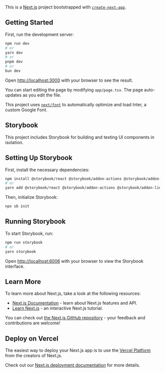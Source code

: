 This is a [Next.js](https://nextjs.org/) project bootstrapped with [`create-next-app`](https://github.com/vercel/next.js/tree/canary/packages/create-next-app).

## Getting Started

First, run the development server:

```bash
npm run dev
# or
yarn dev
# or
pnpm dev
# or
bun dev
```

Open [http://localhost:3000](http://localhost:3000) with your browser to see the result.

You can start editing the page by modifying `app/page.tsx`. The page auto-updates as you edit the file.

This project uses [`next/font`](https://nextjs.org/docs/basic-features/font-optimization) to automatically optimize and load Inter, a custom Google Font.

<!--  -->
## Storybook

This project includes Storybook for building and testing UI components in isolation.

## Setting Up Storybook
First, install the necessary dependencies:

```bash
npm install @storybook/react @storybook/addon-actions @storybook/addon-links @storybook/addon-essentials
# or
yarn add @storybook/react @storybook/addon-actions @storybook/addon-links @storybook/addon-essentials
```
Then, initialize Storybook:

```bash
npx sb init
```
## Running Storybook
To start Storybook, run:

```bash
npm run storybook
# or
yarn storybook
```
Open [http://localhost:6006](http://localhost:6006) with your browser to view the Storybook interface.

## Learn More

To learn more about Next.js, take a look at the following resources:

- [Next.js Documentation](https://nextjs.org/docs) - learn about Next.js features and API.
- [Learn Next.js](https://nextjs.org/learn) - an interactive Next.js tutorial.

<!-- To learn more about Storybook, visit:

- [Storybook Documentation](https://nextjs.org/docs) - learn about Storybook features and API. -->

You can check out [the Next.js GitHub repository](https://github.com/vercel/next.js/) - your feedback and contributions are welcome!

## Deploy on Vercel

The easiest way to deploy your Next.js app is to use the [Vercel Platform](https://vercel.com/new?utm_medium=default-template&filter=next.js&utm_source=create-next-app&utm_campaign=create-next-app-readme) from the creators of Next.js.

Check out our [Next.js deployment documentation](https://nextjs.org/docs/deployment) for more details.
